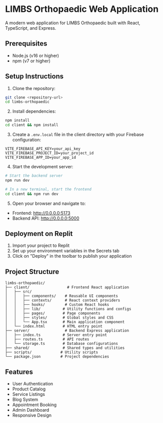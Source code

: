 
# LIMBS Orthopaedic Web Application

A modern web application for LIMBS Orthopaedic built with React, TypeScript, and Express.

## Prerequisites

- Node.js (v16 or higher)
- npm (v7 or higher)

## Setup Instructions

1. Clone the repository:
```bash
git clone <repository-url>
cd limbs-orthopaedic
```

2. Install dependencies:
```bash
npm install
cd client && npm install
```

3. Create a `.env.local` file in the client directory with your Firebase configuration:
```
VITE_FIREBASE_API_KEY=your_api_key
VITE_FIREBASE_PROJECT_ID=your_project_id
VITE_FIREBASE_APP_ID=your_app_id
```

4. Start the development server:
```bash
# Start the backend server
npm run dev

# In a new terminal, start the frontend
cd client && npm run dev
```

5. Open your browser and navigate to:
- Frontend: http://0.0.0.0:5173
- Backend API: http://0.0.0.0:5000

## Deployment on Replit

1. Import your project to Replit
2. Set up your environment variables in the Secrets tab
3. Click on "Deploy" in the toolbar to publish your application

## Project Structure
```
limbs-orthopaedic/
├── client/                 # Frontend React application
│   ├── src/
│   │   ├── components/    # Reusable UI components
│   │   ├── contexts/      # React context providers
│   │   ├── hooks/         # Custom React hooks
│   │   ├── lib/          # Utility functions and configs
│   │   ├── pages/        # Page components
│   │   ├── styles/       # Global styles and CSS
│   │   └── App.tsx       # Main application component
│   └── index.html        # HTML entry point
├── server/                # Backend Express application
│   ├── index.ts          # Server entry point
│   ├── routes.ts         # API routes
│   └── storage.ts        # Database configurations
├── shared/               # Shared types and utilities
├── scripts/             # Utility scripts
└── package.json         # Project dependencies
```

## Features

- User Authentication
- Product Catalog
- Service Listings
- Blog System
- Appointment Booking
- Admin Dashboard
- Responsive Design
